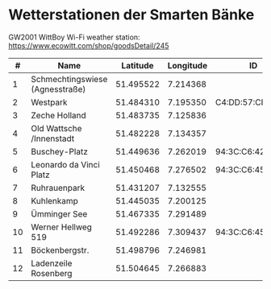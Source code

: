 # Wetterstationen der Smarten Bänke
GW2001 WittBoy Wi-Fi weather station: https://www.ecowitt.com/shop/goodsDetail/245

|#     | Name                            	| Latitude           	| Longitude          	| ID                	|
|----- |---------------------------------	|--------------------	|--------------------	|-------------------	|
|1     | Schmechtingswiese (Agnesstraße) 	| 51.495522          	| 7.214368          	|                   	|
|2     | Westpark                        	| 51.484310         	| 7.195350          	| C4:DD:57:CF:66:AB 	|
|3     | Zeche Holland                   	| 51.483735         	| 7.125836          	|                   	|
|4     | Old Wattsche /Innenstadt        	| 51.482228         	| 7.134357          	|                   	|
|5     | Buschey-Platz                   	| 51.449636         	| 7.262019          	| 94:3C:C6:42:65:D3 	|
|6     | Leonardo da Vinci Platz         	| 51.450468         	| 7.276502          	| 94:3C:C6:45:20:1F 	|
|7     | Ruhrauenpark                    	| 51.431207         	| 7.132555          	|                   	|
|8     | Kuhlenkamp                      	| 51.445035         	| 7.200125          	|                   	|
|9     | Ümminger See                    	| 51.467335         	| 7.291489          	|                   	|
|10    | Werner Hellweg 519              	| 51.492286         	| 7.309437          	| 94:3C:C6:45:1B:FB 	|
|11    | Böckenbergstr.                  	| 51.498796         	| 7.246981          	|                   	|
|12    | Ladenzeile Rosenberg            	| 51.504645         	| 7.266883          	|                   	|

